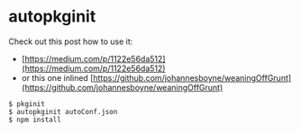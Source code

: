 # autopkginit

Check out this post how to use it: 

* [https://medium.com/p/1122e56da512](https://medium.com/p/1122e56da512)
* or this one inlined [https://github.com/johannesboyne/weaningOffGrunt](https://github.com/johannesboyne/weaningOffGrunt)

```
$ pkginit
$ autopkginit autoConf.json
$ npm install
```